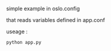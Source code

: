 simple example in oslo.config

that reads variables defined in app.conf

useage :
```
python app.py
```
